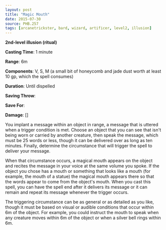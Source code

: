```yaml
---
layout: post
title: "Magic Mouth"
date: 2015-07-30
source: PHB.257
tags: [arcanetrickster, bard, wizard, artificer, level2, illusion]
---
```


**2nd-level illusion (ritual)**

**Casting Time**: 1 minute

**Range**: 6m

**Components**: V, S, M (a small bit of honeycomb and jade dust worth at least 10 gp, which the spell consumes)

**Duration**: Until dispelled

**Saving Throw**:

**Save For**:

**Damage**: []

You implant a message within an object in range, a message that is uttered when a trigger condition is met. Choose an object that you can see that isn't being worn or carried by another creature, then speak the message, which must be 25 words or less, though it can be delivered over as long as ten minutes. Finally, determine the circumstance that will trigger the spell to deliver your message.

When that circumstance occurs, a magical mouth appears on the object and recites the message in your voice at the same volume you spoke. If the object you chose has a mouth or something that looks like a mouth (for example, the mouth of a statue) the magical mouth appears there so that the words appear to come from the object's mouth. When you cast this spell, you can have the spell end after it delivers its message or it can remain and repeat its message whenever the trigger occurs.

The triggering circumstance can be as general or as detailed as you like, though it must be based on visual or audible conditions that occur within 6m of the object. For example, you could instruct the mouth to speak when any creature moves within 6m of the object or when a silver bell rings within 6m.
